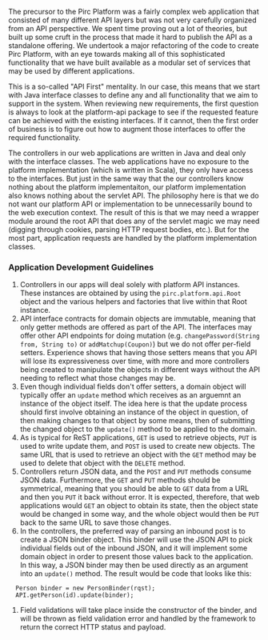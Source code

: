 ---
---
The precursor to the Pirc Platform was a fairly complex web application that
consisted of many different API layers but was not very carefully organized 
from an API perspective.  We spent time proving out a lot of theories, but 
built up some cruft in the process that made it hard to publish the API as
a standalone offering.  We undertook a major refactoring of the code to create
Pirc Platform, with an eye towards making all of this sophisticated 
functionality that we have built available as a modular set of services that
may be used by different applications.

This is a so-called "API First" mentality.  In our case, this means that we
start with Java interface classes to define any and all functionality that
we aim to support in the system.  When reviewing new requirements, the first
question is always to look at the platform-api package to see if the requested
feature can be achieved with the existing interfaces.  If it cannot, then 
the first order of business is to figure out how to augment those interfaces
to offer the required functionality.

The controllers in our web applications are written in Java and deal only 
with the interface classes.  The web applications have no exposure to the 
platform implementation (which is written in Scala), they only have access 
to the interfaces.  But just in the same way that the our controllers know
nothing about the platform implementaiton, our platform implementation also
knows nothing about the servlet API.  The philosophy here is that we do not
want our platform API or implementation to be unnecessarily bound to the 
web execution context.  The result of this is that we may need a wrapper module
around the root API that does any of the servlet magic we may need (digging
through cookies, parsing HTTP request bodies, etc.).  But for the most part,
application requests are handled by the platform implementation classes.

### Application Development Guidelines

1. Controllers in our apps will deal solely with platform API instances.  These instances are obtained by using the `pirc.platform.api.Root` object and the various helpers and factories that live within that Root instance.
1. API interface contracts for domain objects are immutable, meaning that only getter methods are offered as part of the API.  The interfaces may offer other API endpoints for doing mutation (e.g. `changePassword(String from, String to)` or `addMatchup(Coupon)`) but we do not offer per-field setters.  Experience shows that having those setters means that you API will lose its expressiveness over time, with more and more controllers being created to manipulate the objects in different ways without the API needing to reflect what those changes may be.
1. Even though individual fields don&apos;t offer setters, a domain object will typically offer an `update` method which receives as an arguemnt an instance of the object itself.  The idea here is that the update process should first involve obtaining an instance of the object in question, of then making changes to that object by some means, then of submitting the changed object to the `update()` method to be applied to the domain.
1. As is typical for ReST applications, `GET` is used to retrieve objects, `PUT` is used to write update them, and `POST` is used to create new objects.  The same URL that is used to retrieve an object with the `GET` method may be used to delete that object with the `DELETE` method.
1. Controllers return JSON data, and the `POST` and `PUT` methods consume JSON data.  Furthermore, the `GET` and `PUT` methods should be symmetrical, meaning that you should be able to `GET` data from a URL and then you `PUT` it back without error.  It is expected, therefore, that web applications would `GET` an object to obtain its state, then the object state would be changed in some way, and the whole object would then be `PUT` back to the same URL to save those changes.
1. In the controllers, the preferred way of parsing an inbound post is to create a JSON binder object.  This binder will use the JSON API to pick individual fields out of the inbound JSON, and it will implement some domain object in order to present those values back to the application.  In this way, a JSON binder may then be used directly as an argument into an `update()` method.  The result would be code that looks like this:
```
  Person binder = new PersonBinder(rqst);
  API.getPerson(id).update(binder);
```
1. Field validations will take place inside the constructor of the binder, and will be thrown as field validation error and handled by the framework to return the correct HTTP status and payload.
